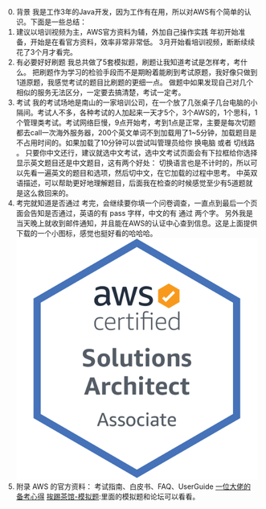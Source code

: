 0. 背景
我是工作3年的Java开发，因为工作有在用，所以对AWS有个简单的认识。下面是一些总结：
1. 建议以培训视频为主，AWS官方资料为辅，外加自己操作实践
年初开始准备，开始是在看官方资料，效率非常非常低。
3月开始看培训视频，断断续续花了3个月才看完。
2. 有必要好好刷题
我总共做了5套模拟题，刷题让我知道考试是怎样考，考什么。
把刷题作为学习的检验手段而不是期盼着能刷到考试原题，我好像只做到1道原题，我感觉考试的题目比刷题的更细一点。
做题中如果发现自己对几个相似的服务无法区分，一定要去搞清楚，考试一定考。
3. 考试
我的考试场地是南山的一家培训公司，在一个放了几张桌子几台电脑的小隔间。考试人不多，各种考试的人加起来一天才5个，3个AWS的，1个思科，1个管理类考试。考试网络巨慢，9点开始考，考到1点是正常，主要是每次切题都去call一次海外服务器，200个英文单词不到加载用了1~5分钟，加载题目是不占用时间的。如果加载了10分钟可以尝试叫管理员给你 换电脑 或者 切线路 。
只要你中文还行，建议就选中文考试，选中文考试页面会有下拉框给你选择显示英文题目还是中文题目，这有两个好处：
切换语言也是不计时的，所以可以先看一遍英文的题目和选项，然后切中文，在它加载的过程中思考。
中英双语描述，可以帮助更好地理解题目，后面我在检查的时候感觉至少有5道题就是这么救回来的。
4. 考完就知道是否通过
考完，会继续要你填一个问卷调查，一直点到最后一个页面会告知是否通过，英语的有 pass 字样，中文的有 通过 两个字。
另外我是当天晚上就收到邮件通知，并且能在AWS的认证中心查到信息。这是上面提供下载的一个小图标，感觉也挺好看的哈哈哈。
![badge](./aws-certified-solutions-architect-associate.png)
5. 附录
AWS 的官方资料： 考试指南、白皮书、FAQ、UserGuide
[一位大佬的备考心得](https://www.jianshu.com/p/98e4bcdaea3b)
[挨踢茶馆-模拟题](https://iteablue.com/course/aws-saa-online-quiz/quizzes/saa-quiz-english-1):里面的模拟题和论坛可以看看。